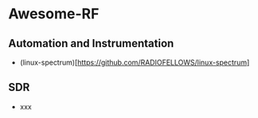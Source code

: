 # Awesome-RF

## Automation and Instrumentation

 - (linux-spectrum)[https://github.com/RADIOFELLOWS/linux-spectrum]

## SDR

- xxx
